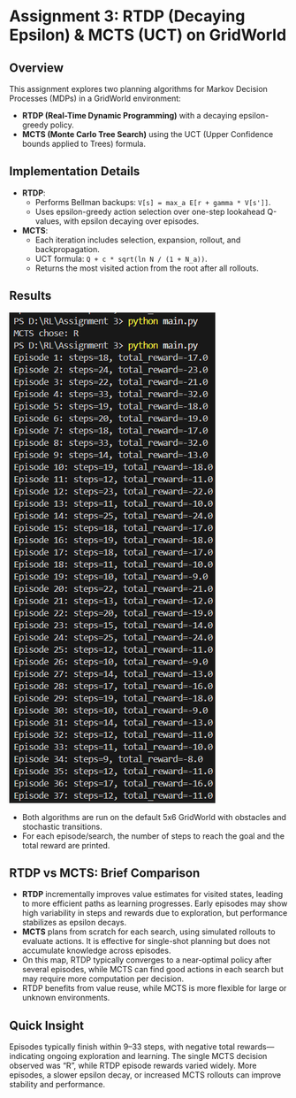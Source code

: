 
# Assignment 3: RTDP (Decaying Epsilon) & MCTS (UCT) on GridWorld

## Overview
This assignment explores two planning algorithms for Markov Decision Processes (MDPs) in a GridWorld environment:
- **RTDP (Real-Time Dynamic Programming)** with a decaying epsilon-greedy policy.
- **MCTS (Monte Carlo Tree Search)** using the UCT (Upper Confidence bounds applied to Trees) formula.

## Implementation Details
- **RTDP**:
	- Performs Bellman backups: `V[s] = max_a E[r + gamma * V[s']]`.
	- Uses epsilon-greedy action selection over one-step lookahead Q-values, with epsilon decaying over episodes.
- **MCTS**:
	- Each iteration includes selection, expansion, rollout, and backpropagation.
	- UCT formula: `Q + c * sqrt(ln N / (1 + N_a))`.
	- Returns the most visited action from the root after all rollouts.

## Results

![](MCTS_RTDP.png)

- Both algorithms are run on the default 5x6 GridWorld with obstacles and stochastic transitions.
- For each episode/search, the number of steps to reach the goal and the total reward are printed.

## RTDP vs MCTS: Brief Comparison
- **RTDP** incrementally improves value estimates for visited states, leading to more efficient paths as learning progresses. Early episodes may show high variability in steps and rewards due to exploration, but performance stabilizes as epsilon decays.
- **MCTS** plans from scratch for each search, using simulated rollouts to evaluate actions. It is effective for single-shot planning but does not accumulate knowledge across episodes.
- On this map, RTDP typically converges to a near-optimal policy after several episodes, while MCTS can find good actions in each search but may require more computation per decision.
- RTDP benefits from value reuse, while MCTS is more flexible for large or unknown environments.

## Quick Insight
Episodes typically finish within 9–33 steps, with negative total rewards—indicating ongoing exploration and learning. The single MCTS decision observed was “R”, while RTDP episode rewards varied widely. More episodes, a slower epsilon decay, or increased MCTS rollouts can improve stability and performance.

